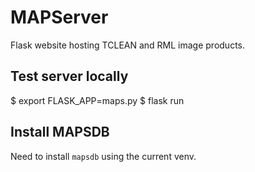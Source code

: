 # MAPServer
Flask website hosting TCLEAN and RML image products.

## Test server locally

$ export FLASK_APP=maps.py
$ flask run

## Install MAPSDB 

Need to install `mapsdb` using the current venv.